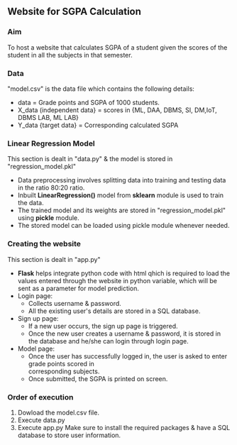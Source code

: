 ## Website for SGPA Calculation

### Aim
To host a website that calculates SGPA of a student given the scores of the student in all the subjects in that semester.

### Data
"model.csv" is the data file which contains the following details:
  - data = Grade points and SGPA of 1000 students.
  - X_data (independent data} = scores in {ML, DAA, DBMS, SI, DM,IoT, DBMS LAB, ML LAB}
  - Y_data {target data} = Corresponding calculated SGPA

###  Linear Regression Model
This section is dealt in "data.py" & the model is stored in "regression_model.pkl"
  - Data preprocessing involves splitting data into training and testing data in the ratio 80:20 ratio.
  - Inbuilt **LinearRegression()** model from **sklearn** module is used to train the data.
  - The trained model and its weights are stored in "regression_model.pkl" using **pickle** module.
  - The stored model can be loaded using pickle module whenever needed.

### Creating the website
This section is dealt in "app.py"
  - **Flask** helps integrate python code with html qhich is required to load the values entered through the        website in python variable, which will be sent as a parameter for model prediction.
  - Login page: 
      - Collects username & password.
      - All the existing user's details are stored in a SQL database.
  - Sign up page:
      - If a new user occurs, the sign up page is triggered.
      - Once the new user creates a username & password, it is stored in the database and he/she can login                through login page.
  - Model page:
      - Once the user has successfully logged in, the user is asked to enter grade points scored in             
        corresponding subjects.
      - Once submitted, the SGPA is printed on screen.

### Order of execution
1. Dowload the model.csv file.
2. Execute data.py
3. Execute app.py
Make sure to install the required packages & have a SQL database to store user information.
